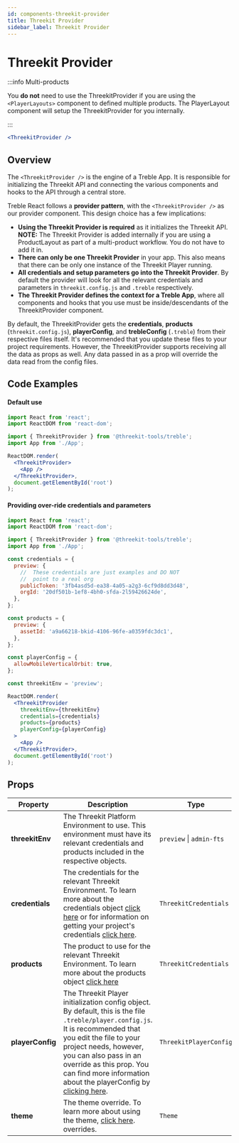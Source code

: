 ```yaml
---
id: components-threekit-provider
title: Threekit Provider
sidebar_label: Threekit Provider
---
```


# Threekit Provider

:::info Multi-products

You **do not** need to use the ThreekitProvider if you are using the `<PlayerLayouts>` component to defined multiple products. The PlayerLayout component will setup the ThreekitProvider for you internally.

:::

```jsx
<ThreekitProvider />
```

## Overview

The `<ThreekitProvider />` is the engine of a Treble App. It is responsible for initializing the Threekit API and connecting the various components and hooks to the API through a central store.

Treble React follows a **provider pattern**, with the `<ThreekitProvider />` as our provider component. This design choice has a few implications:

- **Using the Threekit Provider is required** as it initializes the Threekit API. **NOTE:** The Threekit Provider is added internally if you are using a ProductLayout as part of a multi-product workflow. You do not have to add it in.
- **There can only be one Threekit Provider** in your app. This also means that there can be only one instance of the Threekit Player running.
- **All credentials and setup parameters go into the Threekit Provider**. By default the provider will look for all the relevant credentials and parameters in `threekit.config.js` and `.treble` respectively.
- **The Threekit Provider defines the context for a Treble App**, where all components and hooks that you use must be inside/descendants of the ThreekitProvider component.

By default, the ThreekitProvider gets the **credentials**, **products** (`threekit.config.js`), **playerConfig**, and **trebleConfig** (`.treble`) from their respective files itself. It's recommended that you update these files to your project requirements. However, the ThreekitProvider supports receiving all the data as props as well. Any data passed in as a prop will override the data read from the config files.

## Code Examples

#### Default use

```jsx
import React from 'react';
import ReactDOM from 'react-dom';

import { ThreekitProvider } from '@threekit-tools/treble';
import App from './App';

ReactDOM.render(
  <ThreekitProvider>
    <App />
  </ThreekitProvider>,
  document.getElementById('root')
);
```

#### Providing over-ride credentials and parameters

```jsx
import React from 'react';
import ReactDOM from 'react-dom';

import { ThreekitProvider } from '@threekit-tools/treble';
import App from './App';

const credentials = {
  preview: {
    //  These credentials are just examples and DO NOT
    //  point to a real org
    publicToken: '3fb4asd5d-ea38-4a05-a2g3-6cf9d8dd3d48',
    orgId: '20df501b-1ef8-4bh0-sfda-2l59426624de',
  },
};

const products = {
  preview: {
    assetId: 'a9a66218-bkid-4106-96fe-a0359fdc3dc1',
  },
};

const playerConfig = {
  allowMobileVerticalOrbit: true,
};

const threekitEnv = 'preview';

ReactDOM.render(
  <ThreekitProvider
    threekitEnv={threekitEnv}
    credentials={credentials}
    products={products}
    playerConfig={playerConfig}
  >
    <App />
  </ThreekitProvider>,
  document.getElementById('root')
);
```

## Props

| Property         | Description                                                                                                                                                                                                                                                                                                                              | Type                     | Default   |
| ---------------- | ---------------------------------------------------------------------------------------------------------------------------------------------------------------------------------------------------------------------------------------------------------------------------------------------------------------------------------------- | ------------------------ | --------- |
| **threekitEnv**  | The Threekit Platform Environment to use. This environment must have its relevant credentials and products included in the respective objects.                                                                                                                                                                                           | `preview` \| `admin-fts` | `preview` |
| **credentials**  | The credentials for the relevant Threekit Environment. To learn more about the credentials object [click here](main-concepts-threekit-config#credentials) or for information on getting your project's credentials [click here](main-concepts-credentials).                                                                              | `ThreekitCredentials`    | `-`       |
| **products**     | The product to use for the relevant Threekit Environment. To learn more about the products object [click here](main-concepts-threekit-config#products)                                                                                                                                                                                   | `ThreekitCredentials`    | `-`       |
| **playerConfig** | The Threekit Player initialization config object. By default, this is the file `.treble/player.config.js`. It is recommended that you edit the file to your project needs, however, you can also pass in an override as this prop. You can find more information about the playerConfig by [clicking here](main-concepts-player-config). | `ThreekitPlayerConfig`   | `-`       |
| **theme**        | The theme override. To learn more about using the theme, [click here](main-concepts-theme). overrides.                                                                                                                                                                                                                                   | `Theme`                  | `-`       |
